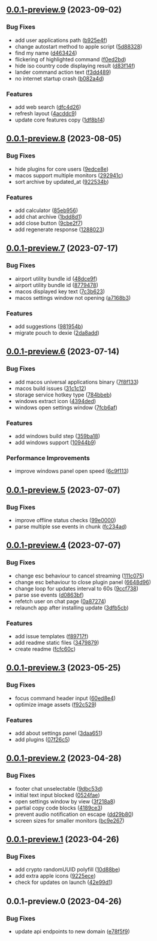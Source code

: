 

## [0.0.1-preview.9](https://github.com/lander-ai/lander/compare/v0.0.1-preview.8...v0.0.1-preview.9) (2023-09-02)


### Bug Fixes

* add user applications path ([b925e4f](https://github.com/lander-ai/lander/commit/b925e4ff35f460986b18258d5112f393525ff61c))
* change autostart method to apple script ([5d88328](https://github.com/lander-ai/lander/commit/5d883284ef44bf022034ce36287f1b4287c797f2))
* find my name ([d463424](https://github.com/lander-ai/lander/commit/d463424c0400169582a5e56b67ac8201ae9d0d75))
* flickering of highlighted command ([f0ed2bd](https://github.com/lander-ai/lander/commit/f0ed2bd5f98dcc41cd49682860f7b721fd3d0c19))
* hide iso country code displaying result ([d83f14f](https://github.com/lander-ai/lander/commit/d83f14f820bb85df7b13ceb9fc1cdbdac18cba40))
* lander command action text ([f3dd489](https://github.com/lander-ai/lander/commit/f3dd4895fc432706ceab23279e3a88271361f978))
* no internet startup crash ([b082a4d](https://github.com/lander-ai/lander/commit/b082a4dafd8a2842c64d21890ab60ca3d33f5245))


### Features

* add web search ([dfc4d26](https://github.com/lander-ai/lander/commit/dfc4d267c6782c576105947b2b167d311fd5ceb8))
* refresh layout ([4acddc9](https://github.com/lander-ai/lander/commit/4acddc97c898337ec5b55d2b0a6c06744d751b02))
* update core features copy ([1df8b14](https://github.com/lander-ai/lander/commit/1df8b14d82fdb8bf21ceb0444035446a46ffec80))

## [0.0.1-preview.8](https://github.com/lander-ai/lander/compare/v0.0.1-preview.7...v0.0.1-preview.8) (2023-08-05)


### Bug Fixes

* hide plugins for core users ([9edce8e](https://github.com/lander-ai/lander/commit/9edce8e7735eb5d2c668c9455b5311f144cd84b3))
* macos support multiple monitors ([292941c](https://github.com/lander-ai/lander/commit/292941c97220aff1bc274d71cc1d8a655d950c14))
* sort archive by updated_at ([922534b](https://github.com/lander-ai/lander/commit/922534bd468fbc763e8b7840ad33036235773551))


### Features

* add calculator ([85eb956](https://github.com/lander-ai/lander/commit/85eb956325666ac20674b29d4e6f47b53f533b87))
* add chat archive ([1bdd8d1](https://github.com/lander-ai/lander/commit/1bdd8d146b00701ac347344db8e1dbc854e1cc28))
* add close button ([9cbe2f7](https://github.com/lander-ai/lander/commit/9cbe2f79e3c367713d0e4373c48693f03218c722))
* add regenerate response ([1288023](https://github.com/lander-ai/lander/commit/1288023498d04ed5327383b12f3b56ce1cfde04b))

## [0.0.1-preview.7](https://github.com/lander-ai/lander/compare/v0.0.1-preview.6...v0.0.1-preview.7) (2023-07-17)


### Bug Fixes

* airport utility bundle id ([48dce9f](https://github.com/lander-ai/lander/commit/48dce9f3983f7f577f094aa3c4a8ddb962bdd1b8))
* airport utility bundle id ([8779478](https://github.com/lander-ai/lander/commit/87794787004449a88ae9e1b4a0d0d978c44d4ea7))
* macos displayed key text ([7c3b623](https://github.com/lander-ai/lander/commit/7c3b623f2a8348a257a0a56cbb2aafa395ccfd97))
* macos settings window not opening ([a7168b3](https://github.com/lander-ai/lander/commit/a7168b383d86c70fe41dfa02e7c2e5fbf4b8282b))


### Features

* add suggestions ([981954b](https://github.com/lander-ai/lander/commit/981954bba3c9e834846d903225cda5945a45ddf6))
* migrate pouch to dexie ([2da8add](https://github.com/lander-ai/lander/commit/2da8addb879e5e278af4d4a94b0067052bdb95ce))

## [0.0.1-preview.6](https://github.com/lander-ai/lander/compare/v0.0.1-preview.5...v0.0.1-preview.6) (2023-07-14)


### Bug Fixes

* add macos universal applications binary ([7f8f133](https://github.com/lander-ai/lander/commit/7f8f1332dd7b286bc521fc3ff3999039d8052e37))
* macos build issues ([31c1c12](https://github.com/lander-ai/lander/commit/31c1c125ccff2685c2a8c5198df2ffc2e9559ca6))
* storage service hotkey type ([784bbeb](https://github.com/lander-ai/lander/commit/784bbeb0b9ffd1a627b1b9f8d1d4a5a51d3f76fb))
* windows extract icon ([4394ded](https://github.com/lander-ai/lander/commit/4394dedde77cb45e514b534485a29155ffd68b0c))
* windows open settings window ([7fcb6af](https://github.com/lander-ai/lander/commit/7fcb6afaac52bcde6147efa88d2e5c5152e12e87))


### Features

* add windows build step ([359ba18](https://github.com/lander-ai/lander/commit/359ba18d86a1bc0f24d5a5aa58c39e333e7e8760))
* add windows support ([10944b9](https://github.com/lander-ai/lander/commit/10944b970f3b7c847a9b734073bc196524e23ef4))


### Performance Improvements

* improve windows panel open speed ([6c9f113](https://github.com/lander-ai/lander/commit/6c9f113f11cae96c11085e305f902fd3397fabfa))

## [0.0.1-preview.5](https://github.com/lander-ai/lander/compare/v0.0.1-preview.4...v0.0.1-preview.5) (2023-07-07)


### Bug Fixes

* improve offline status checks ([99e0000](https://github.com/lander-ai/lander/commit/99e00003fbcda7968f318577f6ec1c65e17e2461))
* parse multiple sse events in chunk ([fc234ad](https://github.com/lander-ai/lander/commit/fc234add322c5a120783b415d1f58e0011f61519))

## [0.0.1-preview.4](https://github.com/lander-ai/lander/compare/v0.0.1-preview.3...v0.0.1-preview.4) (2023-07-07)


### Bug Fixes

* change esc behaviour to cancel streaming ([111c075](https://github.com/lander-ai/lander/commit/111c0756d7bb0697b0b6bfd345eb0fc428b4f7e7))
* change esc behaviour to close plugin panel ([6648d96](https://github.com/lander-ai/lander/commit/6648d9689970fb1d7ce6e7c360825d9737996868))
* change loop for updates interval to 60s ([9ccf738](https://github.com/lander-ai/lander/commit/9ccf738130cb4844742376454ffebf1d4d7ad2e3))
* parse sse events ([d0863bf](https://github.com/lander-ai/lander/commit/d0863bf1881241a5cf4e2745669684fb2f0afc38))
* refetch user on chat page ([0a87274](https://github.com/lander-ai/lander/commit/0a87274d8015bbabe54b5efa73132fa3351aaaf1))
* relaunch app after installing update ([3dfb5cb](https://github.com/lander-ai/lander/commit/3dfb5cb79447978c91af8f6743aa9d9b80a84d39))


### Features

* add issue templates ([f89717f](https://github.com/lander-ai/lander/commit/f89717f9720a04b36c7c11cce8b9c97abcbf346f))
* add readme static files ([3479879](https://github.com/lander-ai/lander/commit/3479879eb69918e0f68cd4c76ad4cb02bb9b9cdb))
* create readme ([fcfc60c](https://github.com/lander-ai/lander/commit/fcfc60c5d7246ee755fc7da2a633edc55170f57d))

## [0.0.1-preview.3](https://github.com/lander-ai/lander/compare/v0.0.1-preview.2...v0.0.1-preview.3) (2023-05-25)


### Bug Fixes

* focus command header input ([60ed8e4](https://github.com/lander-ai/lander/commit/60ed8e4f43c2c3086d5b8442234f162696f58dc6))
* optimize image assets ([f92c529](https://github.com/lander-ai/lander/commit/f92c529dec45bb533df6e5b02d7eb48c22453fd5))


### Features

* add about settings panel ([3daa651](https://github.com/lander-ai/lander/commit/3daa6518d1f6f50c794efb1ebbf78b4090ae6970))
* add plugins ([07f26c5](https://github.com/lander-ai/lander/commit/07f26c54651d0e9df1b2c5abfbf7f8eba21175d3))

## [0.0.1-preview.2](https://github.com/lander-ai/lander/compare/v0.0.1-preview.1...v0.0.1-preview.2) (2023-04-28)


### Bug Fixes

* footer chat unselectable ([9dbc53d](https://github.com/lander-ai/lander/commit/9dbc53dee286474421d1091b70842795f38ad0b6))
* initial text input blocked ([0524fae](https://github.com/lander-ai/lander/commit/0524faef3cffd153ffc1989fd374120ecbb094e5))
* open settings window by view ([3f218a8](https://github.com/lander-ai/lander/commit/3f218a85d1898467bed21cb8a5ea5fc618487232))
* partial copy code blocks ([4189ce3](https://github.com/lander-ai/lander/commit/4189ce37bfed5ab28fff9afe747c2b579dfde6f8))
* prevent audio notification on escape ([dd29b80](https://github.com/lander-ai/lander/commit/dd29b8005fb5047906d8a741478995b35fb21baf))
* screen sizes for smaller monitors ([bc9e267](https://github.com/lander-ai/lander/commit/bc9e267aa45ee644c6547ec8937c1b2823980ab4))

## [0.0.1-preview.1](https://github.com/lander-ai/lander/compare/v0.0.1-preview.0...v0.0.1-preview.1) (2023-04-26)


### Bug Fixes

* add crypto randomUUID polyfill ([10d88be](https://github.com/lander-ai/lander/commit/10d88be258727e5ac5893691e43581c344851aa5))
* add extra apple icons ([9225ece](https://github.com/lander-ai/lander/commit/9225ecebb406ac296547d5a51712761d5192eae6))
* check for updates on launch ([42e99d1](https://github.com/lander-ai/lander/commit/42e99d1c3da4c100bab8f45431c20f44cf2270ef))

## 0.0.1-preview.0 (2023-04-26)


### Bug Fixes

* update api endpoints to new domain ([e78f5f9](https://github.com/lander-ai/lander/commit/e78f5f920edbf699e6e572aed4914cb34e2d1392))